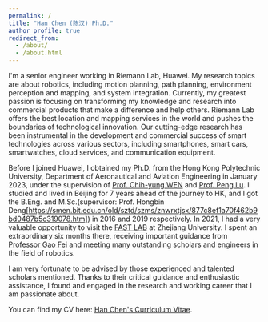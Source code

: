 ```yaml
---
permalink: /
title: "Han Chen (陈汉) Ph.D."
author_profile: true
redirect_from: 
  - /about/
  - /about.html
---
```


I'm a senior engineer working in Riemann Lab, Huawei. My research topics are about robotics, including motion planning, path planning, environment perception and mapping, and system integration. Currently, my greatest passion is focusing on transforming my knowledge and research into commercial products that make a difference and help others. Riemann Lab offers the best location and mapping services in the world and pushes the boundaries of technological innovation. Our cutting-edge research has been instrumental in the development and commercial success of smart technologies across various sectors, including smartphones, smart cars, smartwatches, cloud services, and communication equipment.

Before I joined Huawei, I obtained my Ph.D. from the Hong Kong Polytechnic University, Department of Aeronautical and Aviation Engineering in January 2023, under the supervision of [Prof. Chih-yung WEN](https://www.polyu.edu.hk/researchgrp/cywen/index.php/en/index.html) and [Prof. Peng Lu](https://arclab.hku.hk/PengLu.html). I studied and lived in Beijing for 7 years ahead of the journey to HK, and I got the B.Eng. and M.Sc.(supervisor: Prof. Hongbin Deng[https://smen.bit.edu.cn/old/sztd/szms/znwrxtjsx/877c8ef1a70f462b9bd0487b5c319078.htm]) in 2016 and 2019 respectively. In 2021, I had a very valuable opportunity to visit the [FAST LAB](http://zju-fast.com/) at Zhejiang University. I spent an extraordinary six months there, receiving important guidance from [Professor Gao Fei](http://zju-fast.com/fei-gao/) and meeting many outstanding scholars and engineers in the field of robotics.

I am very fortunate to be advised by those experienced and talented scholars mentioned. Thanks to their critical guidance and enthusiastic assistance, I found and engaged in the research and working career that I am passionate about.

You can find my CV here: [Han Chen's Curriculum Vitae](../assets/Curriculum_Vitae.pdf).
